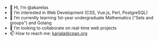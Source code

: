- 👋 Hi, I’m @akarelas
- 👀 I’m interested in Web Development (CSS, Vue.js, Perl, PostgreSQL)
- 🌱 I’m currently learning 1st-year undergraduate Mathematics ("Sets and groups") and Golang
- 💞️ I’m looking to collaborate on real-time web projects
- 📫 How to reach me: karjala@cpan.org

<!---
akarelas/akarelas is a ✨ special ✨ repository because its `README.md` (this file) appears on your GitHub profile.
You can click the Preview link to take a look at your changes.
--->
